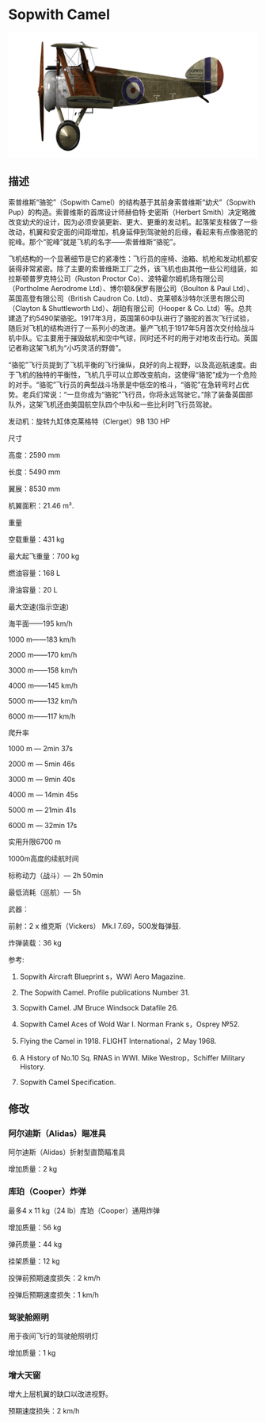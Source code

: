 # Sopwith Camel
  

  
![sopcamel](../images/sopcamel.png)
  

  
## 描述
  

  
索普维斯“骆驼”（Sopwith Camel）的结构基于其前身索普维斯“幼犬”（Sopwith Pup）的构造。索普维斯的首席设计师赫伯特·史密斯（Herbert Smith）决定略微改变幼犬的设计，因为必须安装更新、更大、更重的发动机。起落架支柱做了一些改动，机翼和安定面的间距增加，机身延伸到驾驶舱的后缘，看起来有点像骆驼的驼峰。那个“驼峰”就是飞机的名字——索普维斯“骆驼”。 
  

  
飞机结构的一个显著细节是它的紧凑性：飞行员的座椅、油箱、机枪和发动机都安装得非常紧密。除了主要的索普维斯工厂之外，该飞机也由其他一些公司组装，如拉斯顿普罗克特公司（Ruston Proctor Co）、波特霍尔姆机场有限公司（Portholme Aerodrome Ltd）、博尔顿&保罗有限公司（Boulton & Paul Ltd）、英国高登有限公司（British Caudron Co. Ltd）、克莱顿&沙特尔沃思有限公司（Clayton & Shuttleworth Ltd）、胡珀有限公司（Hooper & Co. Ltd）等。总共建造了约5490架骆驼。1917年3月，英国第60中队进行了骆驼的首次飞行试验，随后对飞机的结构进行了一系列小的改进。量产飞机于1917年5月首次交付给战斗机中队。它主要用于摧毁敌机和空中气球，同时还不时的用于对地攻击行动。英国记者称这架飞机为“小巧灵活的野兽”。 
  

  
“骆驼”飞行员提到了飞机平衡的飞行操纵，良好的向上视野，以及高巡航速度。由于飞机的独特的平衡性，飞机几乎可以立即改变航向，这使得“骆驼”成为一个危险的对手。“骆驼”飞行员的典型战斗场景是中低空的格斗，“骆驼”在急转弯时占优势。老兵们常说：“一旦你成为“骆驼”飞行员，你将永远驾驶它。”除了装备英国部队外，这架飞机还由美国航空队四个中队和一些比利时飞行员驾驶。 
  

  

  
发动机：旋转九缸体克莱格特（Clerget）9B 130 HP
  

  
尺寸
  
高度：2590 mm
  
长度：5490 mm
  
翼展：8530 mm
  
机翼面积：21.46 m².
  

  
重量
  
空载重量：431 kg
  
最大起飞重量：700 kg
  
燃油容量：168 L
  
滑油容量：20 L
  

  
最大空速(指示空速)
  
海平面——195 km/h
  
1000 m——183 km/h
  
2000 m——170 km/h
  
3000 m——158 km/h
  
4000 m——145 km/h
  
5000 m——132 km/h
  
6000 m——117 km/h
  

  
爬升率
  
1000 m — 2min 37s
  
2000 m — 5min 46s
  
3000 m — 9min 40s
  
4000 m — 14min 45s
  
5000 m — 21min 41s
  
6000 m — 32min 17s
  

  
实用升限6700 m
  

  
1000m高度的续航时间
  
标称动力（战斗）— 2h 50min
  
最低消耗（巡航）— 5h
  

  
武器：
  
前射：2 х 维克斯（Vickers） Mk.I 7.69，500发每弹鼓.
  
炸弹装载：36 kg
  

  
参考:
  
1) Sopwith Aircraft Blueprint s，WWI Aero Magazine.
  
2) The Sopwith Camel. Profile publications Number 31.
  
3) Sopwith Camel. JM Bruce Windsock Datafile 26.
  
4) Sopwith Camel Aces of Wold War I. Norman Frank s，Osprey №52.
  
5) Flying the Camel in 1918. FLIGHT International，2 May 1968.
  
6) A History of No.10 Sq. RNAS in WWI. Mike Westrop，Schiffer Military History.
  
7) Sopwith Camel Specification.
  

  
## 修改
  

  
  
### 阿尔迪斯（Alidas）瞄准具
  

  
阿尔迪斯（Alidas）折射型直筒瞄准具
  
增加质量：2 kg
  

  
  
### 库珀（Cooper）炸弹
  

  
最多4 x 11 kg（24 lb）库珀（Cooper）通用炸弹
  
增加质量：56 kg
  
弹药质量：44 kg
  
挂架质量：12 kg
  
投弹前预期速度损失：2 km/h
  
投弹后预期速度损失：1 km/h
  
  
### 驾驶舱照明
  

  
用于夜间飞行的驾驶舱照明灯
  
增加质量：1 kg
  

  
  
### 增大天窗
  

  
增大上层机翼的缺口以改进视野。
  
预期速度损失：2 km/h
  
